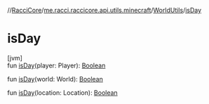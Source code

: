 //[RacciCore](../../../index.md)/[me.racci.raccicore.api.utils.minecraft](../index.md)/[WorldUtils](index.md)/[isDay](is-day.md)

# isDay

[jvm]\
fun [isDay](is-day.md)(player: Player): [Boolean](https://kotlinlang.org/api/latest/jvm/stdlib/kotlin/-boolean/index.html)

fun [isDay](is-day.md)(world: World): [Boolean](https://kotlinlang.org/api/latest/jvm/stdlib/kotlin/-boolean/index.html)

fun [isDay](is-day.md)(location: Location): [Boolean](https://kotlinlang.org/api/latest/jvm/stdlib/kotlin/-boolean/index.html)
